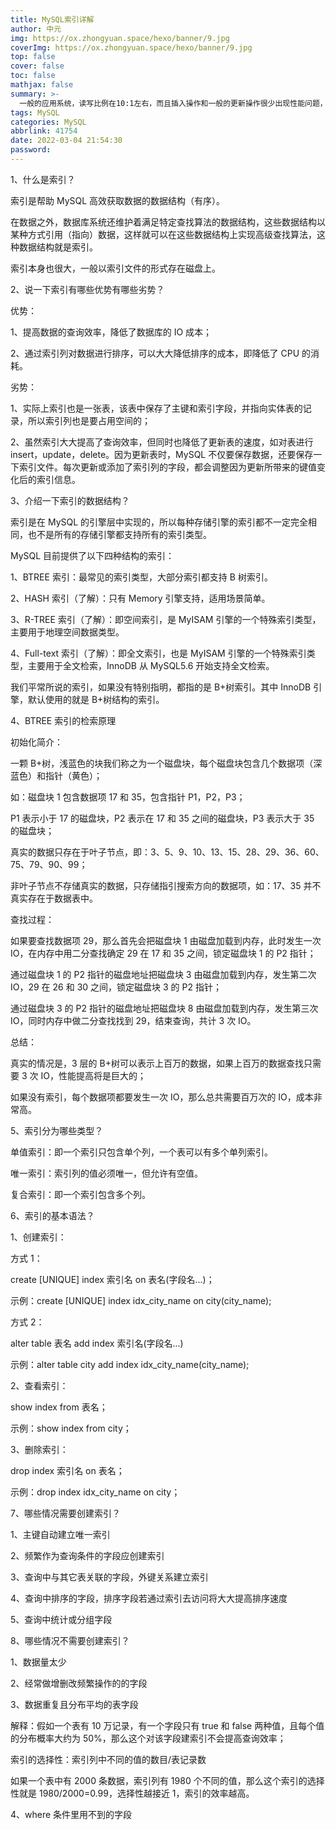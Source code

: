 ```yaml
---
title: MySQL索引详解
author: 中元
img: https://ox.zhongyuan.space/hexo/banner/9.jpg
coverImg: https://ox.zhongyuan.space/hexo/banner/9.jpg
top: false
cover: false
toc: false
mathjax: false
summary: >-
  一般的应用系统，读写比例在10:1左右，而且插入操作和一般的更新操作很少出现性能问题，在生产环境中，我们遇到最多的，也是最容易出问题的，还是一些复杂的查询操作，因此对查询语句的优化显然是重中之重。说起加速查询，就不得不提到索引了
tags: MySQL
categories: MySQL
abbrlink: 41754
date: 2022-03-04 21:54:30
password:
---
```


1、什么是索引？

索引是帮助 MySQL 高效获取数据的数据结构（有序）。

在数据之外，数据库系统还维护着满足特定查找算法的数据结构，这些数据结构以某种方式引用（指向）数据，这样就可以在这些数据结构上实现高级查找算法，这种数据结构就是索引。

索引本身也很大，一般以索引文件的形式存在磁盘上。

2、说一下索引有哪些优势有哪些劣势？

优势：

1、提高数据的查询效率，降低了数据库的 IO 成本；

2、通过索引列对数据进行排序，可以大大降低排序的成本，即降低了 CPU 的消耗。

劣势：

1、实际上索引也是一张表，该表中保存了主键和索引字段，并指向实体表的记录，所以索引列也是要占用空间的；

2、虽然索引大大提高了查询效率，但同时也降低了更新表的速度，如对表进行 insert，update，delete。因为更新表时，MySQL 不仅要保存数据，还要保存一下索引文件。每次更新或添加了索引列的字段，都会调整因为更新所带来的键值变化后的索引信息。

3、介绍一下索引的数据结构？

索引是在 MySQL 的引擎层中实现的，所以每种存储引擎的索引都不一定完全相同，也不是所有的存储引擎都支持所有的索引类型。

MySQL 目前提供了以下四种结构的索引：

1、BTREE 索引：最常见的索引类型，大部分索引都支持 B 树索引。

2、HASH 索引（了解）：只有 Memory 引擎支持，适用场景简单。

3、R-TREE 索引（了解）：即空间索引，是 MyISAM 引擎的一个特殊索引类型，主要用于地理空间数据类型。

4、Full-text 索引（了解）：即全文索引，也是 MyISAM 引擎的一个特殊索引类型，主要用于全文检索，InnoDB 从 MySQL5.6 开始支持全文检索。

我们平常所说的索引，如果没有特别指明，都指的是 B+树索引。其中 InnoDB 引擎，默认使用的就是 B+树结构的索引。

4、BTREE 索引的检索原理

初始化简介：

一颗 B+树，浅蓝色的块我们称之为一个磁盘块，每个磁盘块包含几个数据项（深蓝色）和指针（黄色）；

如：磁盘块 1 包含数据项 17 和 35，包含指针 P1，P2，P3；

P1 表示小于 17 的磁盘块，P2 表示在 17 和 35 之间的磁盘块，P3 表示大于 35 的磁盘块；

真实的数据只存在于叶子节点，即：3、5、9、10、13、15、28、29、36、60、75、79、90、99；

非叶子节点不存储真实的数据，只存储指引搜索方向的数据项，如：17、35 并不真实存在于数据表中。

查找过程：

如果要查找数据项 29，那么首先会把磁盘块 1 由磁盘加载到内存，此时发生一次 IO，在内存中用二分查找确定 29 在 17 和 35 之间，锁定磁盘块 1 的 P2 指针；

通过磁盘块 1 的 P2 指针的磁盘地址把磁盘块 3 由磁盘加载到内存，发生第二次 IO，29 在 26 和 30 之间，锁定磁盘块 3 的 P2 指针；

通过磁盘块 3 的 P2 指针的磁盘地址把磁盘块 8 由磁盘加载到内存，发生第三次 IO，同时内存中做二分查找找到 29，结束查询，共计 3 次 IO。

总结：

真实的情况是，3 层的 B+树可以表示上百万的数据，如果上百万的数据查找只需要 3 次 IO，性能提高将是巨大的；

如果没有索引，每个数据项都要发生一次 IO，那么总共需要百万次的 IO，成本非常高。

5、索引分为哪些类型？

单值索引：即一个索引只包含单个列，一个表可以有多个单列索引。

唯一索引：索引列的值必须唯一，但允许有空值。

复合索引：即一个索引包含多个列。

6、索引的基本语法？

1、创建索引：

方式 1：

create [UNIQUE] index 索引名 on 表名(字段名...)；

示例：create [UNIQUE] index idx_city_name on city(city_name);

方式 2：

alter table 表名 add index 索引名(字段名...)

示例：alter table city add index idx_city_name(city_name);

2、查看索引：

show index from 表名；

示例：show index from city；

3、删除索引：

drop index 索引名 on 表名；

示例：drop index idx_city_name on city；

7、哪些情况需要创建索引？

1、主键自动建立唯一索引

2、频繁作为查询条件的字段应创建索引

3、查询中与其它表关联的字段，外键关系建立索引

4、查询中排序的字段，排序字段若通过索引去访问将大大提高排序速度

5、查询中统计或分组字段

8、哪些情况不需要创建索引？

1、数据量太少

2、经常做增删改频繁操作的的字段

3、数据重复且分布平均的表字段

解释：假如一个表有 10 万记录，有一个字段只有 true 和 false 两种值，且每个值的分布概率大约为 50%，那么这个对该字段建索引不会提高查询效率；

索引的选择性：索引列中不同的值的数目/表记录数

如果一个表中有 2000 条数据，索引列有 1980 个不同的值，那么这个索引的选择性就是 1980/2000=0.99，选择性越接近 1，索引的效率越高。

4、where 条件里用不到的字段
